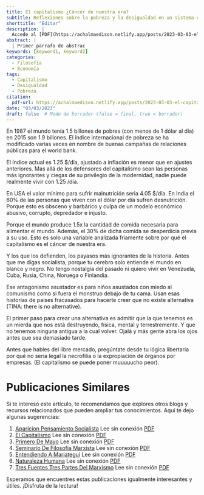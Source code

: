 ```yaml
---
title: El capitalismo ¿Cáncer de nuestra era?
subtitle: Reflexiones sobre la pobreza y la desigualdad en un sistema económico depredador e injusto.
shorttitle: "Editar"
description: |
  Accede al [PDF](https://achalmaedison.netlify.app/posts/2023-03-03-el-capitalismo/index.pdf) completo aquí. Actualizar enlace
abstract: |
  | Primer parrafo de abstrac
keywords: [keyword1, keyword2]
categories:
  - Filosofia
  - Economía
tags:
  - Capitalismo
  - Desigualdad
  - Pobreza
citation:
  pdf-url: https://achalmaedison.netlify.app/posts/2023-03-03-el-capitalismo/index.pdf
date: "03/03/2023"
draft: false  # Modo de borrador (false = final, true = borrador)
---
```








En 1987 el mundo tenía 1.5 billones de pobres (con menos de 1 dólar al día) en 2015 son 1.9 billones. El índice internacional de pobreza se ha modificado varias veces en nombre de buenas campañas de relaciones públicas para el world bank.

El índice actual es 1.25 $/día, ajustado a inflación es menor que en ajustes anteriores. Mas allá de los defensores del capitalismo sean las personas más ignorantes y ciegas de su privilegio de la modernidad, nadie puede realmente vivir con 1.25 /día.

En USA el valor mínimo para sufrir malnutrición seria 4.05 $/día. En India el 60% de las personas que viven con el dólar por día sufren desnutrición. Porque esto es obsceno y barbárico y culpa de un modelo económico abusivo, corrupto, depredador e injusto.

Porque el mundo produce 1.5x la cantidad de comida necesaria para alimentar el mundo. Además, el 30% de dicha comida se desperdicia previa a su uso. Esto es solo una variable analizada fríamente sobre por qué el capitalismo es el cáncer de nuestra era.

Y los que los defienden, los payasos más ignorantes de la historia. Antes que me digas socialista, porque tu cerebro solo entiende el mundo en blanco y negro. No tengo nostalgia del pasado ni quiero vivir en Venezuela, Cuba, Rusia, China, Noruega o Finlandia.

Ese antagonismo asustador es para niños asustados con miedo al comunismo como si fuera el monstruo debajo de tu cama. Usan esas historias de países fracasados para hacerte creer que no existe alternativa (TINA: there is no alternative).

El primer paso para crear una alternativa es admitir que la que tenemos es un mierda que nos está destruyendo, física, mental y terrestremente. Y que no tenemos ninguna antigua a la cual volver. Ojalá y más gente abra los ojos antes que sea demasiado tarde.

Antes que hables del libre mercado, pregúntate desde tu lógica libertaria por qué no sería legal la necrofilia o la expropiación de órganos por empresas. (El capitalismo se puede poner muuuuucho peor).


# Publicaciones Similares

Si te interesó este artículo, te recomendamos que explores otros blogs y recursos relacionados que pueden ampliar tus conocimientos. Aquí te dejo algunas sugerencias:


1. [Aparicion Pensamiento Socialista](https://achalmaedison.netlify.app/filosofia-politica/posts/2018-04-23-aparicion-pensamiento-socialista) Lee sin conexión [PDF](https://achalmaedison.netlify.app/filosofia-politica/posts/2018-04-23-aparicion-pensamiento-socialista/index.pdf)
2. [El Capitalismo](https://achalmaedison.netlify.app/filosofia-politica/posts/2023-03-03-el-capitalismo) Lee sin conexión [PDF](https://achalmaedison.netlify.app/filosofia-politica/posts/2023-03-03-el-capitalismo/index.pdf)
3. [Primero De Mayo](https://achalmaedison.netlify.app/filosofia-politica/posts/2023-04-29-primero-de-mayo) Lee sin conexión [PDF](https://achalmaedison.netlify.app/filosofia-politica/posts/2023-04-29-primero-de-mayo/index.pdf)
4. [Seminario De Filosofia Marxista](https://achalmaedison.netlify.app/filosofia-politica/posts/2023-05-19-seminario-de-filosofia-marxista) Lee sin conexión [PDF](https://achalmaedison.netlify.app/filosofia-politica/posts/2023-05-19-seminario-de-filosofia-marxista/index.pdf)
5. [Entendiendo A Mariategui](https://achalmaedison.netlify.app/filosofia-politica/posts/2023-06-09-entendiendo-a-mariategui) Lee sin conexión [PDF](https://achalmaedison.netlify.app/filosofia-politica/posts/2023-06-09-entendiendo-a-mariategui/index.pdf)
6. [Naturaleza Humana](https://achalmaedison.netlify.app/filosofia-politica/posts/2023-06-09-naturaleza-humana) Lee sin conexión [PDF](https://achalmaedison.netlify.app/filosofia-politica/posts/2023-06-09-naturaleza-humana/index.pdf)
7. [Tres Fuentes Tres Partes Del Marxismo](https://achalmaedison.netlify.app/filosofia-politica/posts/2023-10-23-tres-fuentes-tres-partes-del-marxismo) Lee sin conexión [PDF](https://achalmaedison.netlify.app/filosofia-politica/posts/2023-10-23-tres-fuentes-tres-partes-del-marxismo/index.pdf)


Esperamos que encuentres estas publicaciones igualmente interesantes y útiles. ¡Disfruta de la lectura!

